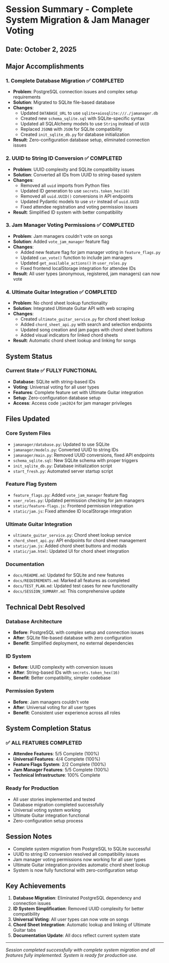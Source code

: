 # Session Summary - Complete System Migration & Jam Manager Voting

## Date: October 2, 2025

## Major Accomplishments

### 1. Complete Database Migration ✅ **COMPLETED**
- **Problem**: PostgreSQL connection issues and complex setup requirements
- **Solution**: Migrated to SQLite file-based database
- **Changes**:
  - Updated `DATABASE_URL` to use `sqlite+aiosqlite:///./jamanager.db`
  - Created new `schema_sqlite.sql` with SQLite-specific syntax
  - Updated all SQLAlchemy models to use `String` instead of `UUID`
  - Replaced `JSONB` with `JSON` for SQLite compatibility
  - Created `init_sqlite_db.py` for database initialization
- **Result**: Zero-configuration database setup, eliminated connection issues

### 2. UUID to String ID Conversion ✅ **COMPLETED**
- **Problem**: UUID complexity and SQLite compatibility issues
- **Solution**: Converted all IDs from UUID to string-based system
- **Changes**:
  - Removed all `uuid` imports from Python files
  - Updated ID generation to use `secrets.token_hex(16)`
  - Removed all `uuid.UUID()` conversions in API endpoints
  - Updated Pydantic models to use `str` instead of `uuid.UUID`
  - Fixed attendee registration and voting permission issues
- **Result**: Simplified ID system with better compatibility

### 3. Jam Manager Voting Permissions ✅ **COMPLETED**
- **Problem**: Jam managers couldn't vote on songs
- **Solution**: Added `vote_jam_manager` feature flag
- **Changes**:
  - Added new feature flag for jam manager voting in `feature_flags.py`
  - Updated `can_vote()` function to include jam managers
  - Updated `get_available_actions()` in `user_roles.py`
  - Fixed frontend localStorage integration for attendee IDs
- **Result**: All user types (anonymous, registered, jam managers) can now vote

### 4. Ultimate Guitar Integration ✅ **COMPLETED**
- **Problem**: No chord sheet lookup functionality
- **Solution**: Integrated Ultimate Guitar API with web scraping
- **Changes**:
  - Created `ultimate_guitar_service.py` for chord sheet lookup
  - Added `chord_sheet_api.py` with search and selection endpoints
  - Updated song creation and jam pages with chord sheet buttons
  - Added visual indicators for linked chord sheets
- **Result**: Automatic chord sheet lookup and linking for songs

## System Status

### Current State ✅ **FULLY FUNCTIONAL**
- **Database**: SQLite with string-based IDs
- **Voting**: Universal voting for all user types
- **Features**: Complete feature set with Ultimate Guitar integration
- **Setup**: Zero-configuration database setup
- **Access**: Access code `jam2024` for jam manager privileges

## Files Updated

### Core System Files
- `jamanager/database.py`: Updated to use SQLite
- `jamanager/models.py`: Converted UUID to string IDs
- `jamanager/main.py`: Removed UUID conversions, fixed API endpoints
- `schema_sqlite.sql`: New SQLite schema with proper triggers
- `init_sqlite_db.py`: Database initialization script
- `start_fresh.py`: Automated server startup script

### Feature Flag System
- `feature_flags.py`: Added `vote_jam_manager` feature flag
- `user_roles.py`: Updated permission checking for jam managers
- `static/feature-flags.js`: Frontend permission integration
- `static/jam.js`: Fixed attendee ID localStorage integration

### Ultimate Guitar Integration
- `ultimate_guitar_service.py`: Chord sheet lookup service
- `chord_sheet_api.py`: API endpoints for chord sheet management
- `static/jam.js`: Added chord sheet buttons and modals
- `static/jam.html`: Updated UI for chord sheet integration

### Documentation
- `docs/README.md`: Updated for SQLite and new features
- `docs/REQUIREMENTS.md`: Marked all features as completed
- `docs/TEST_PLAN.md`: Updated test cases for new functionality
- `docs/SESSION_SUMMARY.md`: This comprehensive update

## Technical Debt Resolved

### Database Architecture
- **Before**: PostgreSQL with complex setup and connection issues
- **After**: SQLite file-based database with zero configuration
- **Benefit**: Simplified deployment, no external dependencies

### ID System
- **Before**: UUID complexity with conversion issues
- **After**: String-based IDs with `secrets.token_hex(16)`
- **Benefit**: Better compatibility, simpler codebase

### Permission System
- **Before**: Jam managers couldn't vote
- **After**: Universal voting for all user types
- **Benefit**: Consistent user experience across all roles

## System Completion Status

### ✅ **ALL FEATURES COMPLETED**
- **Attendee Features**: 5/5 Complete (100%)
- **Universal Features**: 4/4 Complete (100%)
- **Feature Flags System**: 2/2 Complete (100%)
- **Jam Manager Features**: 5/5 Complete (100%)
- **Technical Infrastructure**: 100% Complete

### Ready for Production
- All user stories implemented and tested
- Database migration completed successfully
- Universal voting system working
- Ultimate Guitar integration functional
- Zero-configuration setup process

## Session Notes

- Complete system migration from PostgreSQL to SQLite successful
- UUID to string ID conversion resolved all compatibility issues
- Jam manager voting permissions now working for all user types
- Ultimate Guitar integration provides automatic chord sheet lookup
- System is now fully functional with zero-configuration setup

## Key Achievements

1. **Database Migration**: Eliminated PostgreSQL dependency and connection issues
2. **ID System Simplification**: Removed UUID complexity for better compatibility
3. **Universal Voting**: All user types can now vote on songs
4. **Chord Sheet Integration**: Automatic lookup and linking of Ultimate Guitar tabs
5. **Documentation Update**: All docs reflect current system state

---

*Session completed successfully with complete system migration and all features fully implemented. System is ready for production use.*
